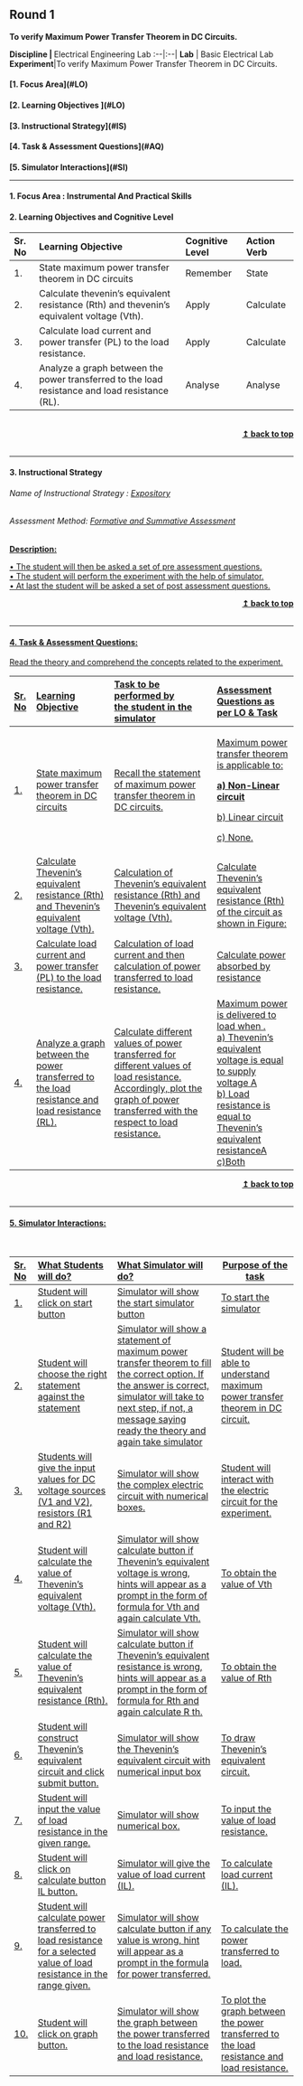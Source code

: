 ## Round 1
<p align="center">

<b>To verify Maximum Power Transfer Theorem in DC Circuits.
</b> <a name="top"></a> </br>
</p>
<b>Discipline | </b> Electrical Engineering Lab
:--|:--|
<b> Lab</b> | Basic Electrical Lab
<b> Experiment</b>|To verify Maximum Power Transfer Theorem in DC Circuits.


<h4> [1. Focus Area](#LO)
<h4> [2. Learning Objectives ](#LO)
<h4> [3. Instructional Strategy](#IS)
<h4> [4. Task & Assessment Questions](#AQ)
<h4> [5. Simulator Interactions](#SI)
<hr>

<a name="LO"></a>
#### 1. Focus Area : Instrumental And Practical Skills 
#### 2. Learning Objectives and Cognitive Level


Sr. No |	Learning Objective	| Cognitive Level | Action Verb
:--|:--|:--|:--
1.| State maximum power transfer theorem in DC circuits | Remember | State
2.| Calculate thevenin’s equivalent resistance (Rth) and thevenin’s equivalent voltage (Vth). | Apply| Calculate
3.| Calculate load current and power transfer (PL) to the load resistance.|Apply | Calculate
4.| Analyze a graph between the power transferred to the load resistance and load resistance (RL).| Analyse | Analyse |


<br/>
<div align="right">
    <b><a href="#top">↥ back to top</a></b>
</div>
<br/>
<hr>

<a name="IS"></a>
#### 3. Instructional Strategy
###### Name of Instructional Strategy  :     <u> Expository </u>
###### Assessment Method: <u>Formative and Summative Assessment</u>

<u> <b>Description:</b> <br>

•	The student will then be asked a set of pre assessment questions. <br>
•       The student will perform the experiment with the help of simulator. <br>
•       At last the student will be asked a set of post assessment questions. <br>

<div align="right">
    <b><a href="#top">↥ back to top</a></b>
</div>
<br/>
<hr>

<a name="AQ"></a>
#### 4. Task & Assessment Questions:

Read the theory and comprehend the concepts related to the experiment.
<br>




Sr. No |	Learning Objective	| Task to be performed by <br> the student  in the simulator | Assessment Questions as per LO & Task
:--|:--|:--|:-------------------------
1.|State maximum power transfer theorem in DC circuits | Recall the statement of maximum power transfer theorem in DC circuits. | <p >Maximum power transfer theorem is applicable to: </p> <p><b>a) Non-Linear circuit </b></p><p> b) Linear circuit  </p>  <p>c) None.</p>
2.| Calculate Thevenin’s equivalent resistance (Rth) and Thevenin’s equivalent voltage (Vth). | Calculation of Thevenin’s equivalent resistance (Rth) and Thevenin’s equivalent voltage (Vth). | Calculate Thevenin’s equivalent resistance (Rth) of the circuit as shown in Figure:
3.|Calculate load current and power transfer (PL) to the load resistance. |Calculation of load current and then calculation of power transferred to load resistance. | Calculate power absorbed by  resistance   
4.| Analyze a graph between the power transferred to the load resistance and load resistance (RL).|Calculate different values of power transferred for different values of load resistance. Accordingly, plot the graph of power transferred with the respect to load resistance. | Maximum power is delivered to load when .<br> a) Thevenin’s equivalent voltage is equal to supply voltage A <br>  b)	Load resistance is equal to Thevenin’s equivalent resistanceA <br>  c)Both <br>  


<div align="right">
    <b><a href="#top">↥ back to top</a></b>
</div> 
<br/>
<hr>

<a name="SI"></a>

#### 5. Simulator Interactions:
<br>

Sr. No |	What Students will do?| What Simulator will do?| Purpose of the task
:--|:--|:--------------------------------|-------------
1.|  Student will click on start button | Simulator will show the start simulator button | To start the simulator
2.|Student will choose the right statement against the statement  | Simulator will show a statement of maximum power transfer theorem to fill the correct option. If the answer is correct, simulator will take to next step, if not, a message saying ready the theory and again take simulator| Student will be able to understand maximum power transfer theorem in DC circuit. 
3.| Students will give the input values for DC voltage sources (V1 and V2), resistors (R1 and R2) |Simulator will show the complex electric circuit with numerical boxes.|Student will interact with the electric circuit for the experiment. 
4.| Student will calculate the value of Thevenin’s equivalent voltage (Vth).| Simulator will show calculate button if Thevenin’s equivalent voltage is wrong, hints will appear as a prompt in the form of formula for Vth and again calculate Vth.| To obtain the value of Vth
5.| Student will calculate the value of Thevenin’s equivalent resistance (Rth). | Simulator will show calculate button if Thevenin’s equivalent resistance is wrong, hints will appear as a prompt in the form of formula for Rth and again calculate R th. | To obtain the value of Rth 
6. | Student will construct Thevenin’s equivalent circuit and click submit button. | Simulator will show the Thevenin’s equivalent circuit with numerical input box | To draw Thevenin’s equivalent circuit.
7. | Student will input the value of load resistance in the given range. | Simulator will show numerical box.| To input the value of load resistance.
8. | Student will click on calculate button IL button. | Simulator will give the value of load current (IL). | To calculate load current (IL).
9. | Student will calculate power transferred to load resistance for a selected value of load resistance in the range given. | Simulator will show calculate button if any value is wrong, hint will appear as a prompt in the formula for power transferred. | To calculate the power transferred to load.
10. | Student will click on graph button. | Simulator will show the graph between the power transferred to the load resistance and load resistance. | To plot the graph between the power transferred to the load resistance and load resistance.
<br>


